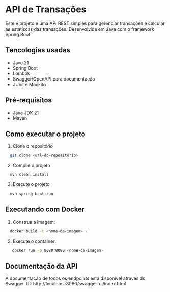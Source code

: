 # API  de Transações

Este é projeto é uma API REST simples para gerenciar transações e calcular as estatíscas das transações. Desenvolvida em Java com o framework Spring Boot.


## Tencologias usadas 
  - Java 21
  - Spring Boot
  - Lombok
  - Swagger/OpenAPI para documentação
  - JUnit e Mockito

## Pré-requisitos
 - Java JDK 21
 - Maven

## Como executar o projeto
  1. Clone o repositório
  ````bash
    git clone <url-do-repositório>
 ````
  2. Compile o projeto
  ```bash
    mvn clean install
  ``` 
3. Execute o projeto
  ```bash
    mvn spring-boot:run
  ```

## Executando com Docker
  1. Construa a imagem:  
  ```bash
    docker build -t <nome-da-imagem> .
  ```
  2. Execute o container:  
 ```bash
    docker run -p 8080:8080 <nome-da-imagem>
  ```

## Documentação da API
 A documentação de todos os endpoints está disponível através do Swagger-UI:
 http://localhost:8080/swagger-ui/index.html
